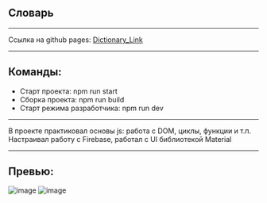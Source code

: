 ## Словарь

***

Ссылка на github pages: [Dictionary_Link](https://alexeymachehin.github.io/Dictionary/)

***
## Команды:
* Старт проекта: npm run start
* Сборка проекта: npm run build
* Старт режима разработчика: npm run dev

***

В проекте практиковал основы js: работа с DOM, циклы, функции и т.п. Настраивал работу с Firebase, работал с UI библиотекой Material

***

## Превью:

![image](https://user-images.githubusercontent.com/99137228/222430328-4e0b8370-f6e9-4dbc-98f0-384e93f4ef3a.png)
![image](https://user-images.githubusercontent.com/99137228/222430412-bd78e02b-0770-4d3a-b6b1-d5d3a876224d.png)
